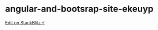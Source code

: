 # angular-and-bootsrap-site-ekeuyp

[Edit on StackBlitz ⚡️](https://stackblitz.com/edit/angular-and-bootsrap-site-ekeuyp)